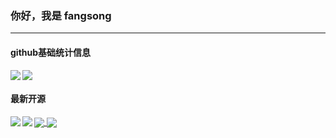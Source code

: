 
<!--
**fangsong0517/fangsong0517** is a ✨ _special_ ✨ repository because its `README.md` (this file) appears on your GitHub profile.

Here are some ideas to get you started:

- 🔭 I’m currently working on ...
- 🌱 I’m currently learning ...
- 👯 I’m looking to collaborate on ...
- 🤔 I’m looking for help with ...
- 💬 Ask me about ...
- 📫 How to reach me: ...
- 😄 Pronouns: ...
- ⚡ Fun fact: ...
-->
### 你好，我是 fangsong

<hr></hr>

#### github基础统计信息
<a href="https://github.com/fangsong0517">
  <img align="left" src="https://github-readme-stats.vercel.app/api?username=fangsong0517&count_private=true&show_icons=true&theme=radical" />
</a>

<a href="https://github.com/fangsong0517">
  <img align="center" src="https://github-readme-stats.vercel.app/api/top-langs/?username=fangsong0517&layout=compact" />
</a>

#### 最新开源

<a href="https://github.com/fangsong0517/Chat-Room">
  <img align="left" src="https://github-readme-stats.vercel.app/api/pin/?username=fangsong0517&repo=Chat-Room&theme=radical" />
</a>

<a href="https://github.com/fangsong0517/Hython">
  <img align="center" src="https://github-readme-stats.vercel.app/api/pin/?username=fangsong0517&repo=Hython&theme=radical" />
</a>

<a href="https://github.com/fangsong0517/Gomoku">
  <img align="left" src="https://github-readme-stats.vercel.app/api/pin/?username=fangsong0517&repo=Gomoku&theme=radical" />
</a>

<a href="https://github.com/fangsong0517/UDP-Football-Game">
  <img align="center" src="https://github-readme-stats.vercel.app/api/pin/?username=fangsong0517&repo=UDP-Football-Game&theme=radical" />
</a>
